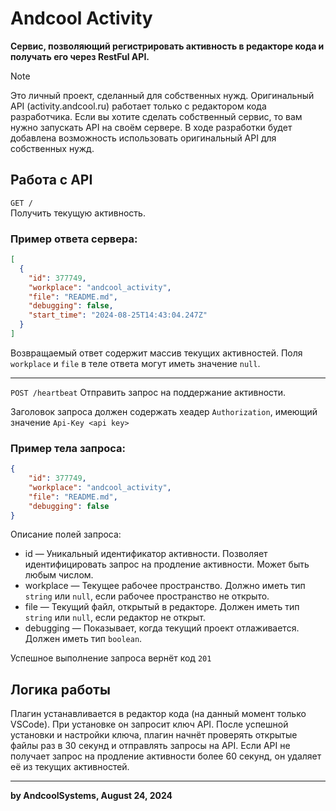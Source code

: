 # Andcool Activity
**Сервис, позволяющий регистрировать активность в редакторе кода и получать его через RestFul API.**  

> [!NOTE]
> Это личный проект, сделанный для собственных нужд. Оригинальный API (activity.andcool.ru) работает только с редактором кода разработчика. Если вы хотите сделать собственный сервис, то вам нужно запускать API на своём сервере. В ходе разработки будет добавлена возможность использовать оригинальный API для собственных нужд.


## Работа c API
`GET /`  
Получить текущую активность.  

### **Пример ответа сервера:**
```json
[
  {
    "id": 377749,
    "workplace": "andcool_activity",
    "file": "README.md",
    "debugging": false,
    "start_time": "2024-08-25T14:43:04.247Z"
  }
]
```
Возвращаемый ответ содержит массив текущих активностей. Поля `workplace` и `file` в теле ответа могут иметь значение `null`.

---

`POST /heartbeat`
Отправить запрос на поддержание активности.  

Заголовок запроса должен содержать хеадер `Authorization`, имеющий значение `Api-Key <api key>`  
### **Пример тела запроса:**
```json
{
    "id": 377749,
	"workplace": "andcool_activity",
	"file": "README.md",
	"debugging": false
}
```
Описание полей запроса:  
- id — Уникальный идентификатор активности. Позволяет идентифицировать запрос на продление активности. Может быть любым числом.
- workplace — Текущее рабочее пространство. Должно иметь тип `string` или `null`, если рабочее пространство не открыто.
- file — Текущий файл, открытый в редакторе. Должен иметь тип `string` или `null`, если редактор не открыт.
- debugging — Показывает, когда текущий проект отлаживается. Должен иметь тип `boolean`.

Успешное выполнение запроса вернёт код `201`

## Логика работы
Плагин устанавливается в редактор кода (на данный момент только VSCode). При установке он запросит ключ API. После успешной установки и настройки ключа, плагин начнёт проверять открытые файлы раз в 30 секунд и отправлять запросы на API. Если API не получает запрос на продление активности более 60 секунд, он удаляет её из текущих активностей.

---
**by AndcoolSystems, August 24, 2024**